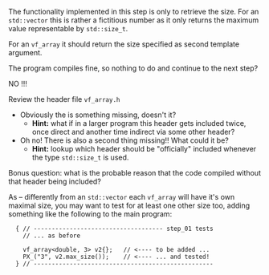 The functionality implemented in this step is only to retrieve the
size. For an `std::vector` this is rather a fictitious number as
it only returns the maximum value representable by `std::size_t`.

For an `vf_array` it should return the size specified as second
template argument.

The program compiles fine, so nothing to do and continue to the
next step?

NO !!!

Review the header file `vf_array.h`
-   Obviously the is something missing, doesn't it?
    -   **Hint:** what if in a larger program this header gets included
        twice, once direct and another time indirect via some other
        header?
-   Oh no! There is also a second thing missing!! What could it be?
    -   **Hint:** lookup which header should be "officially" included
	whenever the type `std::size_t` is used.

Bonus question: what is the probable reason that the code compiled
without that header being included?

As – differently from an `std::vector` each `vf_array` will have it's
own maximal size, you may want to test for at least one other size too,
adding something like the following to the main program:
```
  { // ------------------------------------ step_01 tests
    // ... as before

    vf_array<double, 3> v2{};   // <---- to be added ...
    PX_("3", v2.max_size());    // <---- ... and tested!
  } // --------------------------------------------------
```
